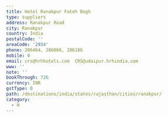 ```yaml
---
title: Hotel Ranakpur Fateh Bagh
type: suppliers
address: Ranakpur Road
city: Ranakpur
country: India
postalCode: ''
areaCode: '2934'
phone: 286464, 286066, 286186
mobile: 0
email: crs@hrhhotels.com  CRS@udaipur.hrhindia.com
www: ''
note: ''
bookThrough: 726
currency: INR
gstType: 0
path: /destinations/india/states/rajasthan/cities/ranakpur/
category:
  - H
---
```


